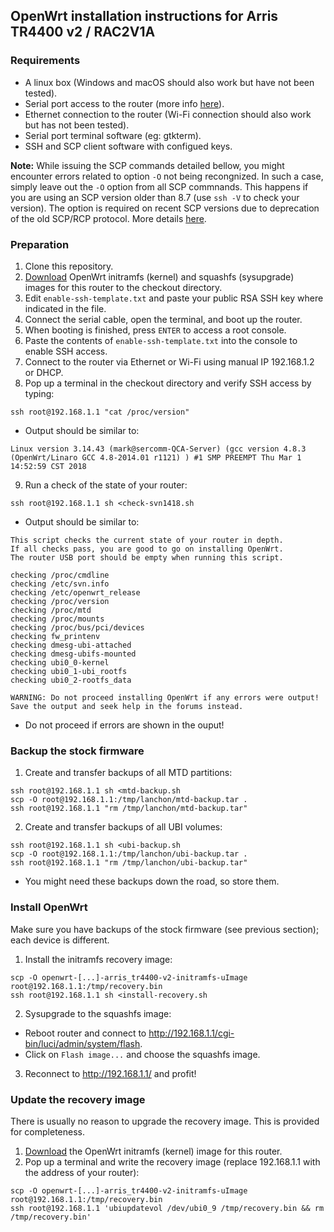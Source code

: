 ## OpenWrt installation instructions for Arris TR4400 v2 / RAC2V1A

### Requirements

- A linux box (Windows and macOS should also work but have not been tested).
- Serial port access to the router (more info [here](https://openwrt.org/inbox/toh/arris/tr4400_v2#serial)).
- Ethernet connection to the router (Wi-Fi connection should also work but has not been tested).
- Serial port terminal software (eg: gtkterm).
- SSH and SCP client software with configued keys.

**Note:** While issuing the SCP commands detailed bellow, you might encounter errors related to option `-O` not being recongnized. In such a case, simply leave out the `-O` option from all SCP commnands.
This happens if you are using an SCP version older than 8.7 (use `ssh -V` to check your version). The option is required on recent SCP versions due to deprecation of the old SCP/RCP protocol. 
More details [here](https://github.com/Lanchon/openwrt-rt4230w-rev6/pull/3#issuecomment-1472474007).

### Preparation

1. Clone this repository.
2. [Download](https://firmware-selector.openwrt.org/?target=ipq806x%2Fgeneric&id=arris_tr4400-v2) OpenWrt initramfs (kernel) and squashfs (sysupgrade) images for this router to the checkout directory.
3. Edit `enable-ssh-template.txt` and paste your public RSA SSH key where indicated in the file.
4. Connect the serial cable, open the terminal, and boot up the router.
5. When booting is finished, press `ENTER` to access a root console.
6. Paste the contents of `enable-ssh-template.txt` into the console to enable SSH access.
7. Connect to the router via Ethernet or Wi-Fi using manual IP 192.168.1.2 or DHCP.
8. Pop up a terminal in the checkout directory and verify SSH access by typing:
```
ssh root@192.168.1.1 "cat /proc/version"
```
- Output should be similar to:
```
Linux version 3.14.43 (mark@sercomm-QCA-Server) (gcc version 4.8.3 (OpenWrt/Linaro GCC 4.8-2014.01 r1121) ) #1 SMP PREEMPT Thu Mar 1 14:52:59 CST 2018
```
9. Run a check of the state of your router:
```
ssh root@192.168.1.1 sh <check-svn1418.sh
```
- Output should be similar to:
```
This script checks the current state of your router in depth.
If all checks pass, you are good to go on installing OpenWrt.
The router USB port should be empty when running this script.

checking /proc/cmdline
checking /etc/svn.info
checking /etc/openwrt_release
checking /proc/version
checking /proc/mtd
checking /proc/mounts
checking /proc/bus/pci/devices
checking fw_printenv
checking dmesg-ubi-attached
checking dmesg-ubifs-mounted
checking ubi0_0-kernel
checking ubi0_1-ubi_rootfs
checking ubi0_2-rootfs_data

WARNING: Do not proceed installing OpenWrt if any errors were output!
Save the output and seek help in the forums instead.
```
- Do not proceed if errors are shown in the ouput!

### Backup the stock firmware

1. Create and transfer backups of all MTD partitions:
```
ssh root@192.168.1.1 sh <mtd-backup.sh
scp -O root@192.168.1.1:/tmp/lanchon/mtd-backup.tar .
ssh root@192.168.1.1 "rm /tmp/lanchon/mtd-backup.tar"
```
2. Create and transfer backups of all UBI volumes:
```
ssh root@192.168.1.1 sh <ubi-backup.sh
scp -O root@192.168.1.1:/tmp/lanchon/ubi-backup.tar .
ssh root@192.168.1.1 "rm /tmp/lanchon/ubi-backup.tar"
```
- You might need these backups down the road, so store them.

### Install OpenWrt

Make sure you have backups of the stock firmware (see previous section); each device is different.

1. Install the initramfs recovery image:
```
scp -O openwrt-[...]-arris_tr4400-v2-initramfs-uImage root@192.168.1.1:/tmp/recovery.bin
ssh root@192.168.1.1 sh <install-recovery.sh
```
2. Sysupgrade to the squashfs image:
- Reboot router and connect to http://192.168.1.1/cgi-bin/luci/admin/system/flash.
- Click on `Flash image...` and choose the squashfs image.
3. Reconnect to http://192.168.1.1/ and profit!

### Update the recovery image

There is usually no reason to upgrade the recovery image. This is provided for completeness.

1. [Download](https://firmware-selector.openwrt.org/?target=ipq806x%2Fgeneric&id=arris_tr4400-v2) the OpenWrt initramfs (kernel) image for this router.
2. Pop up a terminal and write the recovery image (replace 192.168.1.1 with the address of your router):
```
scp -O openwrt-[...]-arris_tr4400-v2-initramfs-uImage root@192.168.1.1:/tmp/recovery.bin
ssh root@192.168.1.1 'ubiupdatevol /dev/ubi0_9 /tmp/recovery.bin && rm /tmp/recovery.bin'
```

